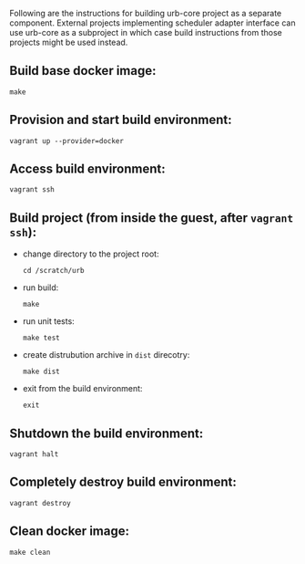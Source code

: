 Following are the instructions for building urb-core project as a separate component.
External projects implementing scheduler adapter interface can use urb-core as a subproject
in which case build instructions from those projects might be used instead.

## Build base docker image:

  `make`

## Provision and start build environment:

  `vagrant up --provider=docker`

## Access build environment:

  `vagrant ssh`

## Build project (from inside the guest, after `vagrant ssh`):

- change directory to the project root:

  `cd /scratch/urb`

- run build:

  `make`

- run unit tests:

  `make test`

- create distrubution archive in `dist` direcotry:

  `make dist`

- exit from the build environment:

  `exit`

## Shutdown the build environment:

  `vagrant halt`

## Completely destroy build environment:

  `vagrant destroy`

## Clean docker image:

  `make clean`
